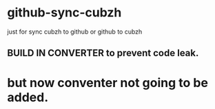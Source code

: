 # github-sync-cubzh
just for sync cubzh to github or github to cubzh
## BUILD IN CONVERTER to prevent code leak.
# but now conventer not going to be added.
